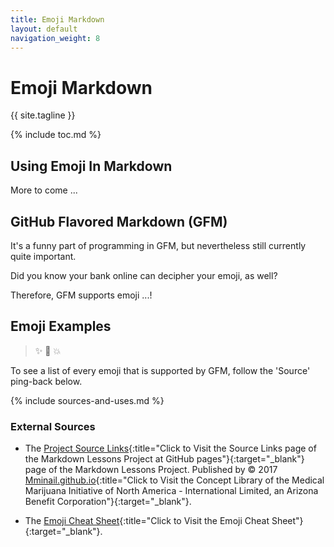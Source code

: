 ```yaml
---
title: Emoji Markdown 
layout: default
navigation_weight: 8
---
```

# Emoji Markdown

{{ site.tagline }}

{% include toc.md %}

## Using Emoji In Markdown

More to come ...

## GitHub Flavored Markdown (GFM)

It's a funny part of programming in GFM, but nevertheless still currently quite important.

Did you know your bank online can decipher your emoji, as well?

Therefore, GFM supports emoji ...!

## Emoji Examples

>✨
>🐫
>💥

To see a list of every emoji that is supported by GFM, follow the 'Source' ping-back below.

{% include sources-and-uses.md %}

### External Sources

- The [Project Source Links](https://mminail.github.io/Markdown/Source-Markdown-Links.htm){:title="Click to Visit the Source Links page of the Markdown Lessons Project at GitHub pages"}{:target="_blank"} page of the Markdown Lessons Project. Published by © 2017 [Mminail.github.io](https://mminail.github.io/){:title="Click to Visit the Concept Library of the Medical Marijuana Initiative of North America - International Limited, an Arizona Benefit Corporation"}{:target="_blank"}.

- The [Emoji Cheat Sheet](http://www.emoji-cheat-sheet.com/){:title="Click to Visit the Emoji Cheat Sheet"}{:target="_blank"}.
